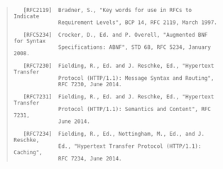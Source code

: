 > ```
>    [RFC2119]  Bradner, S., "Key words for use in RFCs to Indicate
>               Requirement Levels", BCP 14, RFC 2119, March 1997.
>
>    [RFC5234]  Crocker, D., Ed. and P. Overell, "Augmented BNF for Syntax
>               Specifications: ABNF", STD 68, RFC 5234, January 2008.
>
>    [RFC7230]  Fielding, R., Ed. and J. Reschke, Ed., "Hypertext Transfer
>               Protocol (HTTP/1.1): Message Syntax and Routing",
>               RFC 7230, June 2014.
>
>    [RFC7231]  Fielding, R., Ed. and J. Reschke, Ed., "Hypertext Transfer
>               Protocol (HTTP/1.1): Semantics and Content", RFC 7231,
>               June 2014.
>
>    [RFC7234]  Fielding, R., Ed., Nottingham, M., Ed., and J. Reschke,
>               Ed., "Hypertext Transfer Protocol (HTTP/1.1): Caching",
>               RFC 7234, June 2014.
> ```
>
> 